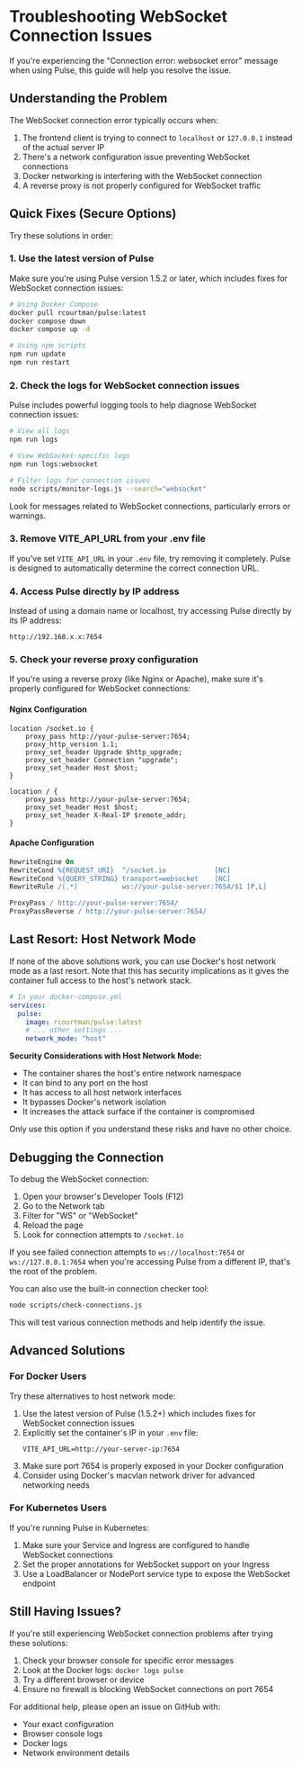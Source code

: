 # Troubleshooting WebSocket Connection Issues

If you're experiencing the "Connection error: websocket error" message when using Pulse, this guide will help you resolve the issue.

## Understanding the Problem

The WebSocket connection error typically occurs when:

1. The frontend client is trying to connect to `localhost` or `127.0.0.1` instead of the actual server IP
2. There's a network configuration issue preventing WebSocket connections
3. Docker networking is interfering with the WebSocket connection
4. A reverse proxy is not properly configured for WebSocket traffic

## Quick Fixes (Secure Options)

Try these solutions in order:

### 1. Use the latest version of Pulse

Make sure you're using Pulse version 1.5.2 or later, which includes fixes for WebSocket connection issues:

```bash
# Using Docker Compose
docker pull rcourtman/pulse:latest
docker compose down
docker compose up -d

# Using npm scripts
npm run update
npm run restart
```

### 2. Check the logs for WebSocket connection issues

Pulse includes powerful logging tools to help diagnose WebSocket connection issues:

```bash
# View all logs
npm run logs

# View WebSocket-specific logs
npm run logs:websocket

# Filter logs for connection issues
node scripts/monitor-logs.js --search="websocket"
```

Look for messages related to WebSocket connections, particularly errors or warnings.

### 3. Remove VITE_API_URL from your .env file

If you've set `VITE_API_URL` in your `.env` file, try removing it completely. Pulse is designed to automatically determine the correct connection URL.

### 4. Access Pulse directly by IP address

Instead of using a domain name or localhost, try accessing Pulse directly by its IP address:
```
http://192.168.x.x:7654
```

### 5. Check your reverse proxy configuration

If you're using a reverse proxy (like Nginx or Apache), make sure it's properly configured for WebSocket connections:

#### Nginx Configuration

```nginx
location /socket.io {
    proxy_pass http://your-pulse-server:7654;
    proxy_http_version 1.1;
    proxy_set_header Upgrade $http_upgrade;
    proxy_set_header Connection "upgrade";
    proxy_set_header Host $host;
}

location / {
    proxy_pass http://your-pulse-server:7654;
    proxy_set_header Host $host;
    proxy_set_header X-Real-IP $remote_addr;
}
```

#### Apache Configuration

```apache
RewriteEngine On
RewriteCond %{REQUEST_URI}  ^/socket.io            [NC]
RewriteCond %{QUERY_STRING} transport=websocket    [NC]
RewriteRule /(.*)           ws://your-pulse-server:7654/$1 [P,L]

ProxyPass / http://your-pulse-server:7654/
ProxyPassReverse / http://your-pulse-server:7654/
```

## Last Resort: Host Network Mode

If none of the above solutions work, you can use Docker's host network mode as a last resort. Note that this has security implications as it gives the container full access to the host's network stack.

```yaml
# In your docker-compose.yml
services:
  pulse:
    image: rcourtman/pulse:latest
    # ... other settings ...
    network_mode: "host"
```

**Security Considerations with Host Network Mode:**
- The container shares the host's entire network namespace
- It can bind to any port on the host
- It has access to all host network interfaces
- It bypasses Docker's network isolation
- It increases the attack surface if the container is compromised

Only use this option if you understand these risks and have no other choice.

## Debugging the Connection

To debug the WebSocket connection:

1. Open your browser's Developer Tools (F12)
2. Go to the Network tab
3. Filter for "WS" or "WebSocket"
4. Reload the page
5. Look for connection attempts to `/socket.io`

If you see failed connection attempts to `ws://localhost:7654` or `ws://127.0.0.1:7654` when you're accessing Pulse from a different IP, that's the root of the problem.

You can also use the built-in connection checker tool:

```bash
node scripts/check-connections.js
```

This will test various connection methods and help identify the issue.

## Advanced Solutions

### For Docker Users

Try these alternatives to host network mode:

1. Use the latest version of Pulse (1.5.2+) which includes fixes for WebSocket connection issues
2. Explicitly set the container's IP in your `.env` file:
   ```
   VITE_API_URL=http://your-server-ip:7654
   ```
3. Make sure port 7654 is properly exposed in your Docker configuration
4. Consider using Docker's macvlan network driver for advanced networking needs

### For Kubernetes Users

If you're running Pulse in Kubernetes:

1. Make sure your Service and Ingress are configured to handle WebSocket connections
2. Set the proper annotations for WebSocket support on your Ingress
3. Use a LoadBalancer or NodePort service type to expose the WebSocket endpoint

## Still Having Issues?

If you're still experiencing WebSocket connection problems after trying these solutions:

1. Check your browser console for specific error messages
2. Look at the Docker logs: `docker logs pulse`
3. Try a different browser or device
4. Ensure no firewall is blocking WebSocket connections on port 7654

For additional help, please open an issue on GitHub with:
- Your exact configuration
- Browser console logs
- Docker logs
- Network environment details 